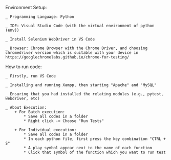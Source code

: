 Environment Setup:

    _ Programming Language: Python
    
    _ IDE: Visual Studio Code (with the virtual environmemt of python (env))
    
    _ Install Selenium WebDriver in VS Code
    
    _ Browser: Chrome Browser with the Chrome Driver, and choosing chromedriver version which is suitable with your device in https://googlechromelabs.github.io/chrome-for-testing/

How to run code:

    _ Firstly, run VS Code

    _ Installing and running Xampp, then starting "Apache" and "MySQL"
    
    _ Ensuring that you had installed the relating modules (e.g., pytest, webdriver, etc)
    
    _ About Execution:
        + For Batch execution:
            * Save all codes in a folder
            * Right click -> Choose "Run Tests"
        
        + For Individual execution:
            * Save all codes in a folder
            * In each python file, first press the key combination "CTRL + S"
            * A play symbol appear next to the name of each function
            * Click that symbol of the function which you want to run test

